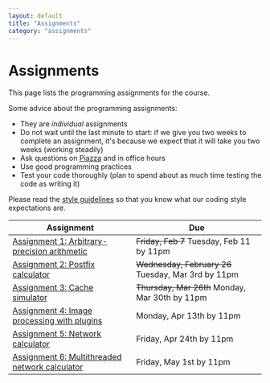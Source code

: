 ```yaml
---
layout: default
title: "Assignments"
category: "assignments"
---
```


# Assignments

This page lists the programming assignments for the course.

Some advice about the programming assignments:

* They are *individual* assignments
* Do not wait until the last minute to start: if we give you two weeks to complete an assignment, it's because we expect that it will take you two weeks (working steadily)
* Ask questions on [Piazza](https://piazza.com/jhu/spring2020/601229) and in office hours
* Use good programming practices
* Test your code thoroughly (plan to spend about as much time testing the code as writing it)

Please read the [style guidelines](assign/style.html) so that you know what our coding style expectations are.

Assignment | Due
---------- | ---
[Assignment 1: Arbitrary-precision arithmetic](assign/assign01.html) | <strike>Friday, Feb 7</strike> Tuesday, Feb 11 by 11pm
[Assignment 2: Postfix calculator](assign/assign02.html) | <strike>Wednesday, February 26</strike> Tuesday, Mar 3rd by 11pm
[Assignment 3: Cache simulator](assign/assign03.html) | <strike>Thursday, Mar 26th</strike> Monday, Mar 30th by 11pm
[Assignment 4: Image processing with plugins](assign/assign04.html) | Monday, Apr 13th by 11pm
[Assignment 5: Network calculator](assign/assign05.html) | Friday, Apr 24th by 11pm
[Assignment 6: Multithreaded network calculator](assign/assign06.html) | Friday, May 1st by 11pm
